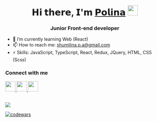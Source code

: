 <h1 align="center">𝗛𝗶 𝘁𝗵𝗲𝗿𝗲, 𝗜'𝗺 <a href="https://drive.google.com/file/d/1icP91-W7a49onBUJVOk027w2mOP4T39n/view?usp=sharing" target="_blank">𝗣𝗼𝗹𝗶𝗻𝗮</a> 
 <img src="https://user-images.githubusercontent.com/63950558/162943154-8385c3e4-4f2b-44ab-9941-7037c6703240.gif" height="32"/></h1>

<h3 align="center">Junior Front-end developer</h3>

- 🌱 I’m currently learning Web (React)
- 📫 How to reach me: <shumilina.p.a@gmail.com>
- ⚡ Skills: JavaScript, TypeScript, React, Redux, JQuery, HTML, CSS (Scss)

<h3 align="left">Connect with me</h3>
<div>
  <a href="https://t.me/shumpolinaa" target="_blank">
    <img src="https://user-images.githubusercontent.com/63950558/162951821-1ea80aaa-9437-4dcd-8e38-b97487875145.svg" height="32"/>
  </a>
  <a href="https://vk.com/shumpolinaa" target="_blank">
    <img src="https://user-images.githubusercontent.com/63950558/162952113-c264e468-7743-44d2-b05e-3780ce75149f.svg" height="32"/>
  </a>
  <a href="mailto:shumilina.p.a@gmail.com" target="_blank">
    <img src="https://user-images.githubusercontent.com/63950558/162955433-f086bb5e-1923-4897-8b8a-de32c9a330f2.svg" height="32"/>
  </a>
</div>
<br>

![](https://github-profile-summary-cards.vercel.app/api/cards/profile-details?username=shumilina-polina&theme=solarized_dark)

[![codewars](https://www.codewars.com/users/Polinashh/badges/micro)](https://www.codewars.com/users/Polinashh)

